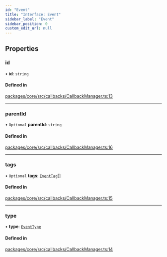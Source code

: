 ```yaml
---
id: "Event"
title: "Interface: Event"
sidebar_label: "Event"
sidebar_position: 0
custom_edit_url: null
---
```


## Properties

### id

• **id**: `string`

#### Defined in

[packages/core/src/callbacks/CallbackManager.ts:13](https://github.com/run-llama/LlamaIndexTS/blob/3552de1/packages/core/src/callbacks/CallbackManager.ts#L13)

---

### parentId

• `Optional` **parentId**: `string`

#### Defined in

[packages/core/src/callbacks/CallbackManager.ts:16](https://github.com/run-llama/LlamaIndexTS/blob/3552de1/packages/core/src/callbacks/CallbackManager.ts#L16)

---

### tags

• `Optional` **tags**: [`EventTag`](../#eventtag)[]

#### Defined in

[packages/core/src/callbacks/CallbackManager.ts:15](https://github.com/run-llama/LlamaIndexTS/blob/3552de1/packages/core/src/callbacks/CallbackManager.ts#L15)

---

### type

• **type**: [`EventType`](../#eventtype)

#### Defined in

[packages/core/src/callbacks/CallbackManager.ts:14](https://github.com/run-llama/LlamaIndexTS/blob/3552de1/packages/core/src/callbacks/CallbackManager.ts#L14)
